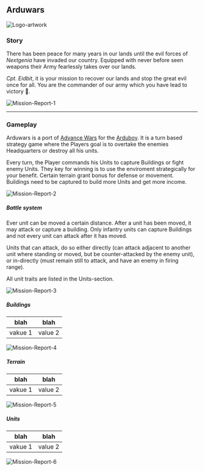## Arduwars

![Logo-artwork](https://github.com/yinkou/Arduwars/blob/master/Assets/ReadmeAssets/artwork.png "Logo-Artwork")
### Story
There has been peace for many years in our lands until the evil forces of *Nextgenia* have invaded our country. Equipped with never before seen weapons their Army fearlessly takes over our lands.

*Cpt. Eidbit*, it is your mission to recover our lands and stop the great evil once for all. You are the commander of our army which you have lead to victory 🏁.

![Mission-Report-1](https://github.com/yinkou/Arduwars/blob/master/Assets/ReadmeAssets/Reports/mission-report-01-1337.png "Mission Report 1")

---

### Gameplay
Arduwars is a port of [Advance Wars](https://en.wikipedia.org/wiki/Advance_Wars) for the [Arduboy](https://arduboy.com/).
It is a turn based strategy game where the Players goal is to overtake the enemies Headquarters or destroy all his units.

Every turn, the Player commands his Units to capture Buildings or fight enemy Units. They key for winning is to use the enviroment strategically for your benefit. Certain terrain grant bonus for defense or movement. Buildings need to be captured to build more Units and get more income.

![Mission-Report-2](https://github.com/yinkou/Arduwars/blob/master/Assets/ReadmeAssets/Reports/mission-report-02-16.12.1991.png "Mission Report 2")

##### Battle system
Ever unit can be moved a certain distance. After a unit has been moved, it may attack or capture a building. Only infantry units can capture Buildings and not every unit can attack after it has moved.

Units that can attack, do so either directly (can attack adjacent to another unit where standing or moved, but be counter-attacked by the enemy unit), or in-directly (must remain still to attack, and have an enemy in firing range).

All unit traits are listed in the Units-section.

![Mission-Report-3](https://github.com/yinkou/Arduwars/blob/master/Assets/ReadmeAssets/Reports/mission-report-03-05.10.2015.png "Mission Report 3")

##### Buildings

blah  |  blah
--|--
vakue 1  |  value 2

![Mission-Report-4](https://github.com/yinkou/Arduwars/blob/master/Assets/ReadmeAssets/Reports/mission-report-04-21.10.2015.png "Mission Report 4")

##### Terrain
blah  |  blah
--|--
vakue 1  |  value 2

![Mission-Report-5](https://github.com/yinkou/Arduwars/blob/master/Assets/ReadmeAssets/Reports/mission-report-05-04.07.1996.png "Mission Report 5")

##### Units
blah  |  blah
--|--
vakue 1  |  value 2

![Mission-Report-6](https://github.com/yinkou/Arduwars/blob/master/Assets/ReadmeAssets/Reports/mission-report-06-05.04.2063.png "Mission Report 6")

